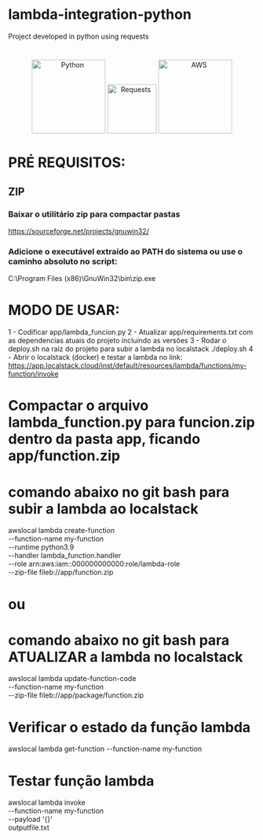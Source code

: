 # lambda-integration-python

Project developed in python using requests

#

<p align="center">
<img src="https://imgur.com/FcHql8j.png" width="150" title="Python">
<img src="https://imgur.com/y0KMzg9.png" width="100" title="Requests">
<img src="https://imgur.com/oOxoq5E.png" width="150" title="AWS">
</p>

# PRÉ REQUISITOS:

## ZIP

### Baixar o utilitário zip para compactar pastas

https://sourceforge.net/projects/gnuwin32/

### Adicione o executável extraído ao PATH do sistema ou use o caminho absoluto no script:

C:\Program Files (x86)\GnuWin32\bin\zip.exe

# MODO DE USAR:

1 - Codificar app/lambda_funcion.py
2 - Atualizar app/requirements.txt com as dependencias atuais do projeto incluindo as versões
3 - Rodar o deploy.sh na raiz do projeto para subir a lambda no localstack
./deploy.sh
4 - Abrir o localstack (docker) e testar a lambda no link:
https://app.localstack.cloud/inst/default/resources/lambda/functions/my-function/invoke

# Compactar o arquivo lambda_function.py para funcion.zip dentro da pasta app, ficando app/function.zip

# comando abaixo no git bash para subir a lambda ao localstack

awslocal lambda create-function \
 --function-name my-function \
 --runtime python3.9 \
 --handler lambda_function.handler \
 --role arn:aws:iam::000000000000:role/lambda-role \
 --zip-file fileb://app/function.zip

# ou

# comando abaixo no git bash para ATUALIZAR a lambda no localstack

awslocal lambda update-function-code \
 --function-name my-function \
 --zip-file fileb://app/package/function.zip

# Verificar o estado da função lambda

awslocal lambda get-function --function-name my-function

# Testar função lambda

awslocal lambda invoke \
 --function-name my-function \
 --payload '{}' \
 outputfile.txt
